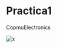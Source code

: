 # Practica1

CopmuElectronics

![x](https://www.tribunasegovia.com/uploads/imagenes/images/2016/2/20/56c86c28747269416d000003/Always-Anonymous3_1__detail.jpg?1468393168)
